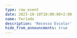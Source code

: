 ```yaml
---
type: raw_event
date: 2023-10-10T10:00:00+2:00
name: Feríado
description: 'Recesso Escolar'
hide_from_announcments: true
---
```


